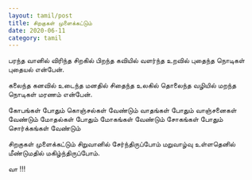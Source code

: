 ```yaml
---
layout: tamil/post
title: சிறகுகள் முளைக்கட்டும்
date: 2020-06-11
category: tamil
---
```


பரந்த வானில்
விரிந்த சிறகில்
பிறந்த கவியில்
வளர்ந்த உறவில்
புதைந்த நொடிகள்
புதையல் என்பேன்.

கலைந்த கனவில்
உடைந்த மனதில்
சிதைந்த உலகில்
தொலைந்த வழியில்
மறந்த நொடிகள்
மரணம் என்பேன்.

கோபங்கள் போதும்
கொஞ்சல்கள் வேண்டும்
வாதங்கள் போதும்
வாஞ்சனைகள் வேண்டும்
மோதல்கள் போதும்
மோகங்கள் வேண்டும்
சோகங்கள் போதும்
சொர்க்கங்கள் வேண்டும்

சிறகுகள் முளைக்கட்டும்
சிறுவானில் சேர்ந்திருப்போம்
மறுவாழ்வு உள்ளதெனில்
மீண்டுமதில் மகிழ்ந்திருப்போம்.

வா !!!
